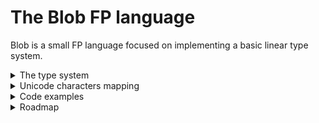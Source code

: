 # The Blob FP language

Blob is a small FP language focused on implementing a basic linear type system.

<details>

<summary>The type system</summary>
<br>
Even though Blob's type system may seem pointless to many people, it's actually of a great strength. Thanks to it, it is possible to write GC-free VMs easily, because of the automatic memory handling.
For example, a function whose signature is <code>f: a ⊸ b</code> would see its first argument forced to be consumed exactly once (<code>⊸ = →[1]</code>) in the function body.
As another example, a function <code>g: a →[3] b ⊸ a</code> would force the developer to use the first argument 3 times and the second argument once.

</details>
<details>

<summary>Unicode characters mapping</summary>
<br>
Some unicode characters are part of the language itself, and may be used interchangeably with their ASCII correspondants.

| ASCII | Unicode |
|------:|:--------|
   |`->`|`→`|
   |`-o`|`⊸`|
   |`=>`|`⇒`|
   | `\`|`λ`|
   |`::`|`∷`|

</details>
<details>

<summary>Code examples</summary>

#### Factorial calculation

```haskell
fact :: Num a ⇒ a ⊸ a
fact = go 1
  where
        go acc n =
            match n with
                0  -> acc
                n' -> go (acc * n') (n' - 1)
```

#### The Ackermann function

```haskell
ack :: Num a ⇒ a ⊸ a ⊸ a
ack m n =
    match m with --  we clone “m”.
        0  → n + 1
        m' → match n with --  we clone “n”.
            0  → ack (m' - 1) 1
            n' → ack (m' - 1) $ ack m' (n' - 1)
```

</details>
<details>

<summary>Roadmap</summary>
<br>

- [ ] Implementing a fully working λ language inside the REPL.
    The goal is basically to replicate a small Haskell.
- [ ] Making a VM using the Linear Abstract Machine scheme.
- [ ] Making a full compiler targetting NASM.

</details>
